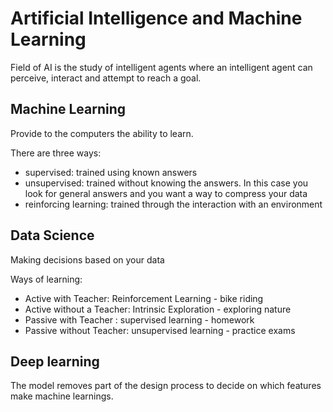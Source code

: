 # Artificial Intelligence and Machine Learning
Field of AI is the study of intelligent agents where an intelligent agent can perceive, interact and attempt to reach a goal. 

## Machine Learning
Provide to the computers the ability to learn.

There are three ways:
- supervised: trained using known answers
- unsupervised: trained without knowing the answers. In this case you look for general answers and you want a way to compress your data
- reinforcing learning: trained through the interaction with an environment 

## Data Science
Making decisions based on your data


Ways of learning:
- Active with Teacher: Reinforcement Learning - bike riding 
- Active without a Teacher: Intrinsic Exploration - exploring nature
- Passive with Teacher : supervised learning - homework
- Passive without Teacher: unsupervised learning - practice exams

## Deep learning
The model removes part of the design process to decide on which features make machine learnings.

